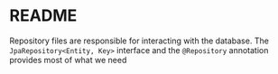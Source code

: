 # README

Repository files are responsible for interacting with the database.
The `JpaRepository<Entity, Key>` interface and the `@Repository` annotation provides most of what we need
